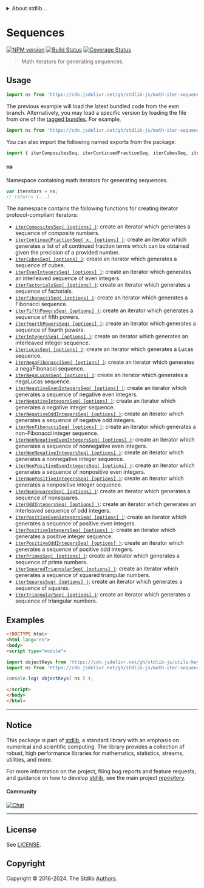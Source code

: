 <!--

@license Apache-2.0

Copyright (c) 2020 The Stdlib Authors.

Licensed under the Apache License, Version 2.0 (the "License");
you may not use this file except in compliance with the License.
You may obtain a copy of the License at

   http://www.apache.org/licenses/LICENSE-2.0

Unless required by applicable law or agreed to in writing, software
distributed under the License is distributed on an "AS IS" BASIS,
WITHOUT WARRANTIES OR CONDITIONS OF ANY KIND, either express or implied.
See the License for the specific language governing permissions and
limitations under the License.

-->


<details>
  <summary>
    About stdlib...
  </summary>
  <p>We believe in a future in which the web is a preferred environment for numerical computation. To help realize this future, we've built stdlib. stdlib is a standard library, with an emphasis on numerical and scientific computation, written in JavaScript (and C) for execution in browsers and in Node.js.</p>
  <p>The library is fully decomposable, being architected in such a way that you can swap out and mix and match APIs and functionality to cater to your exact preferences and use cases.</p>
  <p>When you use stdlib, you can be absolutely certain that you are using the most thorough, rigorous, well-written, studied, documented, tested, measured, and high-quality code out there.</p>
  <p>To join us in bringing numerical computing to the web, get started by checking us out on <a href="https://github.com/stdlib-js/stdlib">GitHub</a>, and please consider <a href="https://opencollective.com/stdlib">financially supporting stdlib</a>. We greatly appreciate your continued support!</p>
</details>

# Sequences

[![NPM version][npm-image]][npm-url] [![Build Status][test-image]][test-url] [![Coverage Status][coverage-image]][coverage-url] <!-- [![dependencies][dependencies-image]][dependencies-url] -->

> Math iterators for generating sequences.



<section class="usage">

## Usage

```javascript
import ns from 'https://cdn.jsdelivr.net/gh/stdlib-js/math-iter-sequences@esm/index.mjs';
```
The previous example will load the latest bundled code from the esm branch. Alternatively, you may load a specific version by loading the file from one of the [tagged bundles](https://github.com/stdlib-js/math-iter-sequences/tags). For example,

```javascript
import ns from 'https://cdn.jsdelivr.net/gh/stdlib-js/math-iter-sequences@v0.2.1-esm/index.mjs';
```

You can also import the following named exports from the package:

```javascript
import { iterCompositesSeq, iterContinuedFractionSeq, iterCubesSeq, iterEvenIntegersSeq, iterFactorialsSeq, iterFibonacciSeq, iterFifthPowersSeq, iterFourthPowersSeq, iterIntegersSeq, iterLucasSeq, iterNegaFibonacciSeq, iterNegaLucasSeq, iterNegativeEvenIntegersSeq, iterNegativeIntegersSeq, iterNegativeOddIntegersSeq, iterNonFibonacciSeq, iterNonNegativeEvenIntegersSeq, iterNonNegativeIntegersSeq, iterNonPositiveEvenIntegersSeq, iterNonPositiveIntegersSeq, iterNonSquaresSeq, iterOddIntegersSeq, iterPositiveEvenIntegersSeq, iterPositiveIntegersSeq, iterPositiveOddIntegersSeq, iterPrimesSeq, iterSquaredTriangularSeq, iterSquaresSeq, iterTriangularSeq } from 'https://cdn.jsdelivr.net/gh/stdlib-js/math-iter-sequences@esm/index.mjs';
```

#### ns

Namespace containing math iterators for generating sequences.

```javascript
var iterators = ns;
// returns {...}
```

The namespace contains the following functions for creating iterator protocol-compliant iterators:

<!-- <toc pattern="*"> -->

<div class="namespace-toc">

-   <span class="signature">[`iterCompositesSeq( [options] )`][@stdlib/math/iter/sequences/composites]</span><span class="delimiter">: </span><span class="description">create an iterator which generates a sequence of composite numbers.</span>
-   <span class="signature">[`iterContinuedFractionSeq( x, [options] )`][@stdlib/math/iter/sequences/continued-fraction]</span><span class="delimiter">: </span><span class="description">create an iterator which generates a list of all continued fraction terms which can be obtained given the precision of a provided number.</span>
-   <span class="signature">[`iterCubesSeq( [options] )`][@stdlib/math/iter/sequences/cubes]</span><span class="delimiter">: </span><span class="description">create an iterator which generates a sequence of cubes.</span>
-   <span class="signature">[`iterEvenIntegersSeq( [options] )`][@stdlib/math/iter/sequences/even-integers]</span><span class="delimiter">: </span><span class="description">create an iterator which generates an interleaved sequence of even integers.</span>
-   <span class="signature">[`iterFactorialsSeq( [options] )`][@stdlib/math/iter/sequences/factorials]</span><span class="delimiter">: </span><span class="description">create an iterator which generates a sequence of factorials.</span>
-   <span class="signature">[`iterFibonacciSeq( [options] )`][@stdlib/math/iter/sequences/fibonacci]</span><span class="delimiter">: </span><span class="description">create an iterator which generates a Fibonacci sequence.</span>
-   <span class="signature">[`iterFifthPowersSeq( [options] )`][@stdlib/math/iter/sequences/fifth-powers]</span><span class="delimiter">: </span><span class="description">create an iterator which generates a sequence of fifth powers.</span>
-   <span class="signature">[`iterFourthPowersSeq( [options] )`][@stdlib/math/iter/sequences/fourth-powers]</span><span class="delimiter">: </span><span class="description">create an iterator which generates a sequence of fourth powers.</span>
-   <span class="signature">[`iterIntegersSeq( [options] )`][@stdlib/math/iter/sequences/integers]</span><span class="delimiter">: </span><span class="description">create an iterator which generates an interleaved integer sequence.</span>
-   <span class="signature">[`iterLucasSeq( [options] )`][@stdlib/math/iter/sequences/lucas]</span><span class="delimiter">: </span><span class="description">create an iterator which generates a Lucas sequence.</span>
-   <span class="signature">[`iterNegaFibonacciSeq( [options] )`][@stdlib/math/iter/sequences/negafibonacci]</span><span class="delimiter">: </span><span class="description">create an iterator which generates a negaFibonacci sequence.</span>
-   <span class="signature">[`iterNegaLucasSeq( [options] )`][@stdlib/math/iter/sequences/negalucas]</span><span class="delimiter">: </span><span class="description">create an iterator which generates a negaLucas sequence.</span>
-   <span class="signature">[`iterNegativeEvenIntegersSeq( [options] )`][@stdlib/math/iter/sequences/negative-even-integers]</span><span class="delimiter">: </span><span class="description">create an iterator which generates a sequence of negative even integers.</span>
-   <span class="signature">[`iterNegativeIntegersSeq( [options] )`][@stdlib/math/iter/sequences/negative-integers]</span><span class="delimiter">: </span><span class="description">create an iterator which generates a negative integer sequence.</span>
-   <span class="signature">[`iterNegativeOddIntegersSeq( [options] )`][@stdlib/math/iter/sequences/negative-odd-integers]</span><span class="delimiter">: </span><span class="description">create an iterator which generates a sequence of negative odd integers.</span>
-   <span class="signature">[`iterNonFibonacciSeq( [options] )`][@stdlib/math/iter/sequences/nonfibonacci]</span><span class="delimiter">: </span><span class="description">create an iterator which generates a non-Fibonacci integer sequence.</span>
-   <span class="signature">[`iterNonNegativeEvenIntegersSeq( [options] )`][@stdlib/math/iter/sequences/nonnegative-even-integers]</span><span class="delimiter">: </span><span class="description">create an iterator which generates a sequence of nonnegative even integers.</span>
-   <span class="signature">[`iterNonNegativeIntegersSeq( [options] )`][@stdlib/math/iter/sequences/nonnegative-integers]</span><span class="delimiter">: </span><span class="description">create an iterator which generates a nonnegative integer sequence.</span>
-   <span class="signature">[`iterNonPositiveEvenIntegersSeq( [options] )`][@stdlib/math/iter/sequences/nonpositive-even-integers]</span><span class="delimiter">: </span><span class="description">create an iterator which generates a sequence of nonpositive even integers.</span>
-   <span class="signature">[`iterNonPositiveIntegersSeq( [options] )`][@stdlib/math/iter/sequences/nonpositive-integers]</span><span class="delimiter">: </span><span class="description">create an iterator which generates a nonpositive integer sequence.</span>
-   <span class="signature">[`iterNonSquaresSeq( [options] )`][@stdlib/math/iter/sequences/nonsquares]</span><span class="delimiter">: </span><span class="description">create an iterator which generates a sequence of nonsquares.</span>
-   <span class="signature">[`iterOddIntegersSeq( [options] )`][@stdlib/math/iter/sequences/odd-integers]</span><span class="delimiter">: </span><span class="description">create an iterator which generates an interleaved sequence of odd integers.</span>
-   <span class="signature">[`iterPositiveEvenIntegersSeq( [options] )`][@stdlib/math/iter/sequences/positive-even-integers]</span><span class="delimiter">: </span><span class="description">create an iterator which generates a sequence of positive even integers.</span>
-   <span class="signature">[`iterPositiveIntegersSeq( [options] )`][@stdlib/math/iter/sequences/positive-integers]</span><span class="delimiter">: </span><span class="description">create an iterator which generates a positive integer sequence.</span>
-   <span class="signature">[`iterPositiveOddIntegersSeq( [options] )`][@stdlib/math/iter/sequences/positive-odd-integers]</span><span class="delimiter">: </span><span class="description">create an iterator which generates a sequence of positive odd integers.</span>
-   <span class="signature">[`iterPrimesSeq( [options] )`][@stdlib/math/iter/sequences/primes]</span><span class="delimiter">: </span><span class="description">create an iterator which generates a sequence of prime numbers.</span>
-   <span class="signature">[`iterSquaredTriangularSeq( [options] )`][@stdlib/math/iter/sequences/squared-triangular]</span><span class="delimiter">: </span><span class="description">create an iterator which generates a sequence of squared triangular numbers.</span>
-   <span class="signature">[`iterSquaresSeq( [options] )`][@stdlib/math/iter/sequences/squares]</span><span class="delimiter">: </span><span class="description">create an iterator which generates a sequence of squares.</span>
-   <span class="signature">[`iterTriangularSeq( [options] )`][@stdlib/math/iter/sequences/triangular]</span><span class="delimiter">: </span><span class="description">create an iterator which generates a sequence of triangular numbers.</span>

</div>

<!-- </toc> -->

</section>

<!-- /.usage -->

<section class="examples">

## Examples

<!-- TODO: better examples -->

<!-- eslint no-undef: "error" -->

```html
<!DOCTYPE html>
<html lang="en">
<body>
<script type="module">

import objectKeys from 'https://cdn.jsdelivr.net/gh/stdlib-js/utils-keys@esm/index.mjs';
import ns from 'https://cdn.jsdelivr.net/gh/stdlib-js/math-iter-sequences@esm/index.mjs';

console.log( objectKeys( ns ) );

</script>
</body>
</html>
```

</section>

<!-- /.examples -->

<!-- Section for related `stdlib` packages. Do not manually edit this section, as it is automatically populated. -->

<section class="related">

</section>

<!-- /.related -->

<!-- Section for all links. Make sure to keep an empty line after the `section` element and another before the `/section` close. -->


<section class="main-repo" >

* * *

## Notice

This package is part of [stdlib][stdlib], a standard library with an emphasis on numerical and scientific computing. The library provides a collection of robust, high performance libraries for mathematics, statistics, streams, utilities, and more.

For more information on the project, filing bug reports and feature requests, and guidance on how to develop [stdlib][stdlib], see the main project [repository][stdlib].

#### Community

[![Chat][chat-image]][chat-url]

---

## License

See [LICENSE][stdlib-license].


## Copyright

Copyright &copy; 2016-2024. The Stdlib [Authors][stdlib-authors].

</section>

<!-- /.stdlib -->

<!-- Section for all links. Make sure to keep an empty line after the `section` element and another before the `/section` close. -->

<section class="links">

[npm-image]: http://img.shields.io/npm/v/@stdlib/math-iter-sequences.svg
[npm-url]: https://npmjs.org/package/@stdlib/math-iter-sequences

[test-image]: https://github.com/stdlib-js/math-iter-sequences/actions/workflows/test.yml/badge.svg?branch=v0.2.1
[test-url]: https://github.com/stdlib-js/math-iter-sequences/actions/workflows/test.yml?query=branch:v0.2.1

[coverage-image]: https://img.shields.io/codecov/c/github/stdlib-js/math-iter-sequences/main.svg
[coverage-url]: https://codecov.io/github/stdlib-js/math-iter-sequences?branch=main

<!--

[dependencies-image]: https://img.shields.io/david/stdlib-js/math-iter-sequences.svg
[dependencies-url]: https://david-dm.org/stdlib-js/math-iter-sequences/main

-->

[chat-image]: https://img.shields.io/gitter/room/stdlib-js/stdlib.svg
[chat-url]: https://app.gitter.im/#/room/#stdlib-js_stdlib:gitter.im

[stdlib]: https://github.com/stdlib-js/stdlib

[stdlib-authors]: https://github.com/stdlib-js/stdlib/graphs/contributors

[umd]: https://github.com/umdjs/umd
[es-module]: https://developer.mozilla.org/en-US/docs/Web/JavaScript/Guide/Modules

[deno-url]: https://github.com/stdlib-js/math-iter-sequences/tree/deno
[deno-readme]: https://github.com/stdlib-js/math-iter-sequences/blob/deno/README.md
[umd-url]: https://github.com/stdlib-js/math-iter-sequences/tree/umd
[umd-readme]: https://github.com/stdlib-js/math-iter-sequences/blob/umd/README.md
[esm-url]: https://github.com/stdlib-js/math-iter-sequences/tree/esm
[esm-readme]: https://github.com/stdlib-js/math-iter-sequences/blob/esm/README.md
[branches-url]: https://github.com/stdlib-js/math-iter-sequences/blob/main/branches.md

[stdlib-license]: https://raw.githubusercontent.com/stdlib-js/math-iter-sequences/main/LICENSE

<!-- <toc-links> -->

[@stdlib/math/iter/sequences/composites]: https://github.com/stdlib-js/math-iter-sequences-composites/tree/esm

[@stdlib/math/iter/sequences/continued-fraction]: https://github.com/stdlib-js/math-iter-sequences-continued-fraction/tree/esm

[@stdlib/math/iter/sequences/cubes]: https://github.com/stdlib-js/math-iter-sequences-cubes/tree/esm

[@stdlib/math/iter/sequences/even-integers]: https://github.com/stdlib-js/math-iter-sequences-even-integers/tree/esm

[@stdlib/math/iter/sequences/factorials]: https://github.com/stdlib-js/math-iter-sequences-factorials/tree/esm

[@stdlib/math/iter/sequences/fibonacci]: https://github.com/stdlib-js/math-iter-sequences-fibonacci/tree/esm

[@stdlib/math/iter/sequences/fifth-powers]: https://github.com/stdlib-js/math-iter-sequences-fifth-powers/tree/esm

[@stdlib/math/iter/sequences/fourth-powers]: https://github.com/stdlib-js/math-iter-sequences-fourth-powers/tree/esm

[@stdlib/math/iter/sequences/integers]: https://github.com/stdlib-js/math-iter-sequences-integers/tree/esm

[@stdlib/math/iter/sequences/lucas]: https://github.com/stdlib-js/math-iter-sequences-lucas/tree/esm

[@stdlib/math/iter/sequences/negafibonacci]: https://github.com/stdlib-js/math-iter-sequences-negafibonacci/tree/esm

[@stdlib/math/iter/sequences/negalucas]: https://github.com/stdlib-js/math-iter-sequences-negalucas/tree/esm

[@stdlib/math/iter/sequences/negative-even-integers]: https://github.com/stdlib-js/math-iter-sequences-negative-even-integers/tree/esm

[@stdlib/math/iter/sequences/negative-integers]: https://github.com/stdlib-js/math-iter-sequences-negative-integers/tree/esm

[@stdlib/math/iter/sequences/negative-odd-integers]: https://github.com/stdlib-js/math-iter-sequences-negative-odd-integers/tree/esm

[@stdlib/math/iter/sequences/nonfibonacci]: https://github.com/stdlib-js/math-iter-sequences-nonfibonacci/tree/esm

[@stdlib/math/iter/sequences/nonnegative-even-integers]: https://github.com/stdlib-js/math-iter-sequences-nonnegative-even-integers/tree/esm

[@stdlib/math/iter/sequences/nonnegative-integers]: https://github.com/stdlib-js/math-iter-sequences-nonnegative-integers/tree/esm

[@stdlib/math/iter/sequences/nonpositive-even-integers]: https://github.com/stdlib-js/math-iter-sequences-nonpositive-even-integers/tree/esm

[@stdlib/math/iter/sequences/nonpositive-integers]: https://github.com/stdlib-js/math-iter-sequences-nonpositive-integers/tree/esm

[@stdlib/math/iter/sequences/nonsquares]: https://github.com/stdlib-js/math-iter-sequences-nonsquares/tree/esm

[@stdlib/math/iter/sequences/odd-integers]: https://github.com/stdlib-js/math-iter-sequences-odd-integers/tree/esm

[@stdlib/math/iter/sequences/positive-even-integers]: https://github.com/stdlib-js/math-iter-sequences-positive-even-integers/tree/esm

[@stdlib/math/iter/sequences/positive-integers]: https://github.com/stdlib-js/math-iter-sequences-positive-integers/tree/esm

[@stdlib/math/iter/sequences/positive-odd-integers]: https://github.com/stdlib-js/math-iter-sequences-positive-odd-integers/tree/esm

[@stdlib/math/iter/sequences/primes]: https://github.com/stdlib-js/math-iter-sequences-primes/tree/esm

[@stdlib/math/iter/sequences/squared-triangular]: https://github.com/stdlib-js/math-iter-sequences-squared-triangular/tree/esm

[@stdlib/math/iter/sequences/squares]: https://github.com/stdlib-js/math-iter-sequences-squares/tree/esm

[@stdlib/math/iter/sequences/triangular]: https://github.com/stdlib-js/math-iter-sequences-triangular/tree/esm

<!-- </toc-links> -->

</section>

<!-- /.links -->
